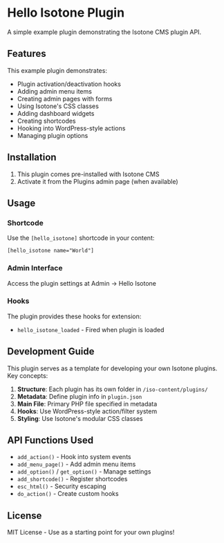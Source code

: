 # Hello Isotone Plugin

A simple example plugin demonstrating the Isotone CMS plugin API.

## Features

This example plugin demonstrates:

- Plugin activation/deactivation hooks
- Adding admin menu items
- Creating admin pages with forms
- Using Isotone's CSS classes
- Adding dashboard widgets
- Creating shortcodes
- Hooking into WordPress-style actions
- Managing plugin options

## Installation

1. This plugin comes pre-installed with Isotone CMS
2. Activate it from the Plugins admin page (when available)

## Usage

### Shortcode
Use the `[hello_isotone]` shortcode in your content:

```
[hello_isotone name="World"]
```

### Admin Interface
Access the plugin settings at Admin → Hello Isotone

### Hooks
The plugin provides these hooks for extension:
- `hello_isotone_loaded` - Fired when plugin is loaded

## Development Guide

This plugin serves as a template for developing your own Isotone plugins. Key concepts:

1. **Structure**: Each plugin has its own folder in `/iso-content/plugins/`
2. **Metadata**: Define plugin info in `plugin.json`
3. **Main File**: Primary PHP file specified in metadata
4. **Hooks**: Use WordPress-style action/filter system
5. **Styling**: Use Isotone's modular CSS classes

## API Functions Used

- `add_action()` - Hook into system events
- `add_menu_page()` - Add admin menu items
- `add_option()` / `get_option()` - Manage settings
- `add_shortcode()` - Register shortcodes
- `esc_html()` - Security escaping
- `do_action()` - Create custom hooks

## License

MIT License - Use as a starting point for your own plugins!